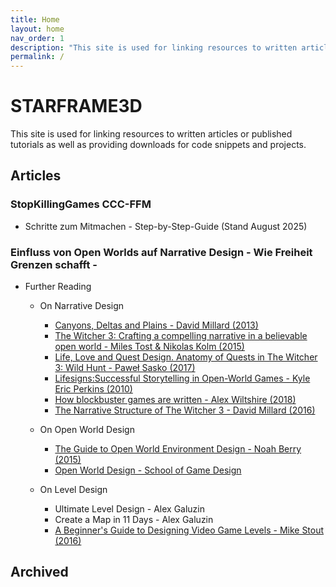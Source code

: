 ```yaml
---
title: Home
layout: home
nav_order: 1
description: "This site is used for linking resources to written articles or published tutorials as well as providing downloads for code snippets and projects."
permalink: /
---
```




# STARFRAME3D

This site is used for linking resources to written articles or published tutorials as well as providing downloads for code snippets and projects.

## Articles

### StopKillingGames CCC-FFM
- Schritte zum Mitmachen - Step-by-Step-Guide (Stand August 2025)

### Einfluss von Open Worlds auf Narrative Design - Wie Freiheit Grenzen schafft -

* Further Reading

  * On Narrative Design
    * [Canyons, Deltas and Plains - David Millard (2013)](http://www.davidmillard.org/2013/07/canyons-deltas-and-plains/)
    * [The Witcher 3: Crafting a compelling narrative in a believable open world - Miles Tost & Nikolas Kolm (2015)](https://www.youtube.com/watch?v=FcRC02jl8E8)
    * [Life, Love and Quest Design. Anatomy of Quests in The Witcher 3: Wild Hunt - Paweł Sasko (2017)](https://www.youtube.com/watch?v=g5TH9KakBDw )
    * [Lifesigns:Successful Storytelling in Open-World Games - Kyle Eric Perkins (2010)](https://etd.ohiolink.edu/!etd.send_file?accession=ouhonors1290205847&disposition=inline)
    * [How blockbuster games are written - Alex Wiltshire (2018)](https://www.pcgamer.com/how-blockbuster-games-are-written/)
    * [The Narrative Structure of The Witcher 3 - David Millard (2016)](https://www.davidmillard.org/2016/12/the-narrative-structure-of-the-witcher-3/)
    
  * On Open World Design
    * [The Guide to Open World Environment Design - Noah Berry (2015)](https://80.lv/articles/skyrim-designer-on-building-virtual-worlds/)
    * [Open World Design - School of Game Design](https://schoolofgamedesign.com/project/open-world-game/)
        
  * On Level Design
    * Ultimate Level Design - Alex Galuzin
    * Create a Map in 11 Days - Alex Galuzin
    * [A Beginner's Guide to Designing Video Game Levels - Mike Stout (2016)](https://gamedevelopment.tutsplus.com/tutorials/a-beginners-guide-to-designing-video-game-levels--cms-25662)
    
  
  
  
  
## Archived

[Just the Docs]: https://just-the-docs.github.io/just-the-docs/
[GitHub Pages]: https://docs.github.com/en/pages
[README]: https://github.com/just-the-docs/just-the-docs-template/blob/main/README.md
[Jekyll]: https://jekyllrb.com
[GitHub Pages / Actions workflow]: https://github.blog/changelog/2022-07-27-github-pages-custom-github-actions-workflows-beta/
[use this template]: https://github.com/just-the-docs/just-the-docs-template/generate
